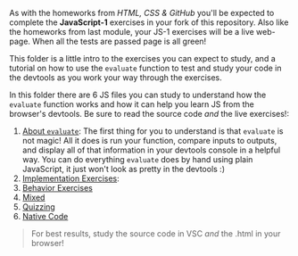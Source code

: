 As with the homeworks from _HTML, CSS & GitHub_ you'll be expected to complete the __JavaScript-1__ exercises in your fork of this repository.  Also like the homeworks from last module, your JS-1 exercises will be a live web-page.  When all the tests are passed page is all green!

This folder is a little intro to the exercises you can expect to study, and a tutorial on how to use the ```evaluate``` function to test and study your code in the devtools as you work your way through the exercises.

In this folder there are 6 JS files you can study to understand how the ```evaluate``` function works and how it can help you learn JS from the browser's devtools.  Be sure to read the source code _and_ the live exercises!:
1. [About ```evaluate```](./about-evaluate.js):  The first thing for you to understand is that ```evaluate``` is not magic!  All it does is run your function, compare inputs to outputs, and display all of that information in your devtools console in a helpful way.  You can do everything ```evaluate``` does by hand using plain JavaScript, it just won't look as pretty in the devtools :)
1. [Implementation Exercises](./implementation.js):
1. [Behavior Exercises](./behavior.js)
1. [Mixed](./mixed.js)
1. [Quizzing](./quizzing.js)
1. [Native Code](./native-code.js)


> For best results, study the source code in VSC _and_ the .html in your browser!
